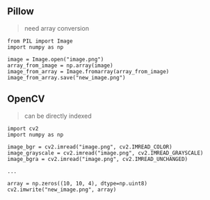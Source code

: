 
## Pillow
> need array conversion

```
from PIL import Image
import numpy as np

image = Image.open("image.png")
array_from_image = np.array(image)
image_from_array = Image.fromarray(array_from_image)
image_from_array.save("new_image.png")
```

## OpenCV
> can be directly indexed

```
import cv2
import numpy as np

image_bgr = cv2.imread("image.png", cv2.IMREAD_COLOR)
image_grayscale = cv2.imread("image.png", cv2.IMREAD_GRAYSCALE)
image_bgra = cv2.imread("image.png", cv2.IMREAD_UNCHANGED)

...

array = np.zeros((10, 10, 4), dtype=np.uint8)
cv2.imwrite("new_image.png", array)
```